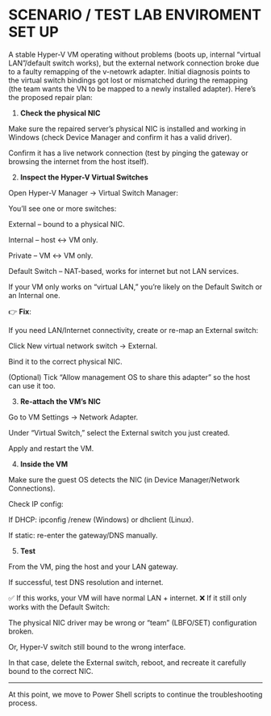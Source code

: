 # SCENARIO / TEST LAB ENVIROMENT SET UP

A stable Hyper-V VM operating without problems (boots up, internal “virtual LAN”/default switch works), but the external network connection broke due to a faulty remapping of the v-netowrk adapter. Initial diagnosis points to the virtual switch bindings got lost or mismatched during the remapping (the team wants the VN to be mapped to a newly installed adapter). Here’s the proposed repair plan:

1. __Check the physical NIC__

Make sure the repaired server’s physical NIC is installed and working in Windows (check Device Manager and confirm it has a valid driver).

Confirm it has a live network connection (test by pinging the gateway or browsing the internet from the host itself).

2. __Inspect the Hyper-V Virtual Switches__

Open Hyper-V Manager → Virtual Switch Manager:

You’ll see one or more switches:

External – bound to a physical NIC.

Internal – host ↔ VM only.

Private – VM ↔ VM only.

Default Switch – NAT-based, works for internet but not LAN services.

If your VM only works on “virtual LAN,” you’re likely on the Default Switch or an Internal one.

👉 __Fix__:

If you need LAN/Internet connectivity, create or re-map an External switch:

Click New virtual network switch → External.

Bind it to the correct physical NIC.

(Optional) Tick “Allow management OS to share this adapter” so the host can use it too.

3. __Re-attach the VM’s NIC__

Go to VM Settings → Network Adapter.

Under “Virtual Switch,” select the External switch you just created.

Apply and restart the VM.

4. __Inside the VM__

Make sure the guest OS detects the NIC (in Device Manager/Network Connections).

Check IP config:

If DHCP: ipconfig /renew (Windows) or dhclient (Linux).

If static: re-enter the gateway/DNS manually.

5. __Test__

From the VM, ping the host and your LAN gateway.

If successful, test DNS resolution and internet.

✅ If this works, your VM will have normal LAN + internet.
❌ If it still only works with the Default Switch:

The physical NIC driver may be wrong or “team” (LBFO/SET) configuration broken.

Or, Hyper-V switch still bound to the wrong interface.

In that case, delete the External switch, reboot, and recreate it carefully bound to the correct NIC.    

_________________________

At this point, we move to Power Shell scripts to continue the troubleshooting process.
